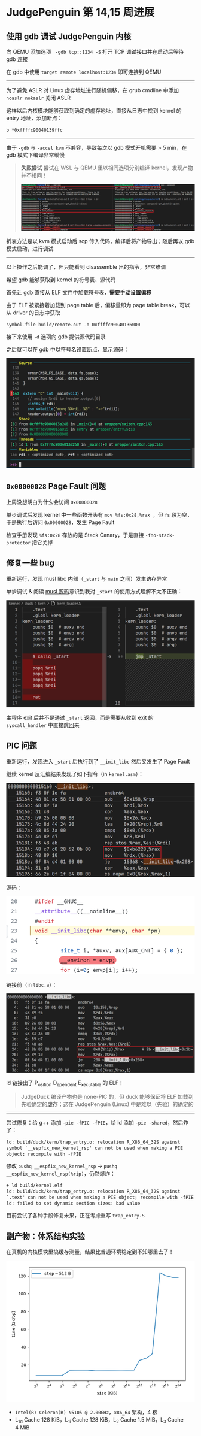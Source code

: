 # JudgePenguin 第 14,15 周进展

## 使用 gdb 调试 JudgePenguin 内核

向 QEMU 添加选项 ` -gdb tcp::1234 -S` 打开 TCP 调试接口并在启动后等待 gdb 连接

在 gdb 中使用 `target remote localhost:1234` 即可连接到 QEMU

---

为了避免 ASLR 对 Linux 虚存地址进行随机偏移，在 grub cmdline 中添加 `noaslr nokaslr` 关闭 ASLR

这样以后内核模块能够获取到确定的虚存地址，直接从日志中找到 kernel 的 entry 地址，添加断点：

```gdb  
b *0xffffc90040139ffc
```

---

由于 `-gdb` 与 `-accel kvm` 不兼容，导致每次以 gdb 模式开机需要 > 5 min，在 gdb 模式下编译非常缓慢

> **失败尝试**	尝试在 WSL 与 QEMU 里以相同选项分别编译 kernel，发现产物并不相同！
>
> ![](img/kerneldiff.png)

折衷方法是以 kvm 模式启动后 scp 传入代码，编译后将产物导出；随后再以 gdb 模式启动，进行调试

---

以上操作之后能调了，但只能看到 disassemble 出的指令，非常难调

希望 gdb 能够获取到 kernel 的符号表、源代码

首先让 gdb 直接从 ELF 文件中加载符号表，**需要手动设置偏移**

由于 ELF 被紧接着加载到 page table 后，偏移量即为 page table break，可以从 driver 的日志中获取

```gdb
symbol-file build/remote.out -o 0xffffc90040136000
```

接下来使用 `-d` 选项向 gdb 提供源代码目录

之后就可以在 gdb 中以符号名设置断点，显示源码：

<img src="img/breakpoint.png" style="zoom: 50%;" />


## `0x00000028` Page Fault 问题

上周没想明白为什么会访问 `0x00000028`

单步调试后发现 kernel 中一些函数开头有 `mov %fs:0x28,%rax `，但 `fs` 段为空，于是执行后访问 `0x00000028`，发生 Page Fault 

检查手册发现 `%fs:0x28` 存放的是 Stack Canary，于是直接 `-fno-stack-protector` 把它关掉

## 修复一些 bug

重新运行，发现 musl libc 内部（`_start` 与 `main` 之间）发生访存异常

单步调试 & 阅读 [musl 源码](https://github.com/bminor/musl)意识到我对 `_start` 的使用方式理解不太不正确：

<img src="img/badloader.png" style="zoom: 50%;" />

主程序 exit 后并不是通过 `_start` 返回，而是需要从收到 exit 的 `syscall_handler` 中直接跳回来

## PIC 问题

重新运行，发现进入 `_start` 后执行到了 `__init_libc` 然后又发生了 Page Fault

继续 kernel 反汇编结果发现了如下指令（in `kernel.asm`）：

<img src="img/badpic.png" style="zoom: 50%;" />

源码：

<img src="img/badpic_src.png" style="zoom:67%;" />

链接前（in `libc.a`）：

<img src="./img/badpic_a.png" style="zoom: 50%;" />

ld 链接出了 P<sub>osition</sub> D<sub>ependent</sub> E<sub>xecutable</sub> 的 ELF！

> JudgeDuck 编译产物也是 none-PIC 的，但 duck 能够保证将 ELF 加载到先验确定的**虚存**；这在 JudgePenguin (Linux) 中是难以（先验）的确定的

---

尝试修复：给 g++ 添加 `-pie -fPIC -fPIE`，给 ld 添加 `-pie -shared`，然后炸了：

```plain
ld: build/duck/kern/trap_entry.o: relocation R_X86_64_32S against symbol `__espfix_new_kernel_rsp' can not be used when making a PIE object; recompile with -fPIE
```

修改 `pushq __espfix_new_kernel_rsp` → `pushq __espfix_new_kernel_rsp(%rip)`，仍然爆炸：

```plain
+ ld build/kernel.elf
ld: build/duck/kern/trap_entry.o: relocation R_X86_64_32S against `.text' can not be used when making a PIE object; recompile with -fPIE
ld: failed to set dynamic section sizes: bad value
```

目前尝试了各种手段修复未果，正在考虑重写 `trap_entry.S` 













## 副产物：体系结构实验

在真机的内核模块里搞缓存测量，结果比普通环境稳定到不知哪里去了！

![](img/cache_size_all.png)

- `Intel(R) Celeron(R) N5105 @ 2.00GHz`，`x86_64` 架构，$4$ 核
- L<sub>1d</sub> Cache $128\ \mathrm{KiB}$，L<sub>1i</sub> Cache $128\ \mathrm{KiB}$，L<sub>2</sub> Cache $1.5\ \mathrm{MiB}$，L<sub>3</sub> Cache $4\ \mathrm{MiB}$
